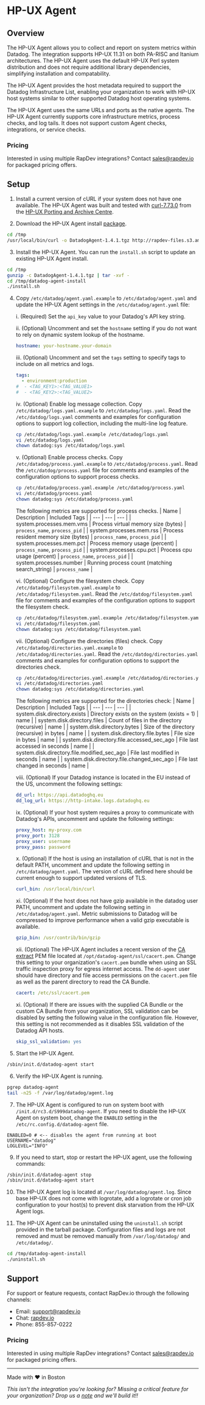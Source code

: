 # HP-UX Agent
## Overview

The HP-UX Agent allows you to collect and report on system metrics within Datadog. The integration supports HP-UX 11.31 on both PA-RISC and Itanium architectures. The HP-UX Agent uses the default HP-UX Perl system distribution and does not require additional library dependencies, simplifying installation and compatability.

The HP-UX Agent provides the host metadata required to support the Datadog Infrastructure List, enabling your organization to work with HP-UX host systems similar to other supported Datadog host operating systems.

The HP-UX Agent uses the same URLs and ports as the native agents. The HP-UX Agent currently supports core infrastructure metrics, process checks, and log tails. It does not support custom Agent checks, integrations, or service checks.

### Pricing
Interested in using multiple RapDev integrations? Contact [sales@rapdev.io](mailto:sales@rapdev.io) for packaged pricing offers.

## Setup

1. Install a current version of cURL if your system does not have one available. The HP-UX Agent was built and tested with [curl-7.73.0](http://hpux.connect.org.uk/hppd/hpux/Networking/WWW/curl-7.73.0/) from the [HP-UX Porting and Archive Centre](http://hpux.connect.org.uk).

2. Download the HP-UX Agent install [package](http://rapdev-files.s3.amazonaws.com/hpux/DatadogAgent-1.4.1.tgz).
```sh
cd /tmp
/usr/local/bin/curl -o DatadogAgent-1.4.1.tgz http://rapdev-files.s3.amazonaws.com/hpux/DatadogAgent-1.4.1.tgz 
```

3. Install the HP-UX Agent. You can run the `install.sh` script to update an existing HP-UX Agent install.
```sh
cd /tmp
gunzip -c DatadogAgent-1.4.1.tgz | tar -xvf -
cd /tmp/datadog-agent-install
./install.sh 
```

4. Copy `/etc/datadog/agent.yaml.example` to `/etc/datadog/agent.yaml` and update the HP-UX Agent settings in the `/etc/datadog/agent.yaml` file:

    i. (Required) Set the `api_key` value to your Datadog's API key string.

    ii. (Optional) Uncomment and set the `hostname` setting if you do not want to rely on dynamic system lookup of the hostname.
    ```yaml
    hostname: your-hostname.your-domain
    ```

    iii. (Optional) Uncomment and set the `tags` setting to specify tags to include on all metrics and logs.
    ```yaml
    tags:
      - environment:production
    #  - <TAG_KEY1>:<TAG_VALUE1>
    #  - <TAG_KEY2>:<TAG_VALUE2>
    ```

    iv. (Optional) Enable log message collection. Copy `/etc/datadog/logs.yaml.example` to `/etc/datadog/logs.yaml`. Read the `/etc/datdog/logs.yaml` comments and examples for configuration options to support log collection, including the multi-line log feature.
    ```sh
    cp /etc/datadog/logs.yaml.example /etc/datadog/logs.yaml
    vi /etc/datadog/logs.yaml
    chown datadog:sys /etc/datadog/logs.yaml
    ```

    v. (Optional) Enable process checks. Copy `/etc/datadog/process.yaml.example` to `/etc/datadog/process.yaml`. Read the `/etc/datdog/process.yaml` file for comments and examples of the configuration options to support process checks.
    ```sh
    cp /etc/datadog/process.yaml.example /etc/datadog/process.yaml
    vi /etc/datadog/process.yaml
    chown datadog:sys /etc/datadog/process.yaml
    ```

    The following metrics are supported for process checks.
    | Name | Description | Included Tags |
    | --- | --- | --- |
    | system.processes.mem.vms | Process virtual memory size (bytes) | `process_name`, `process_pid` |
    | system.processes.mem.rss | Process resident memory size (bytes) | `process_name`, `process_pid` |
    | system.processes.mem.pct | Process memory usage (percent) | `process_name`, `process_pid` |
    | system.processes.cpu.pct | Process cpu usage (percent) | `process_name`, `process_pid` |
    | system.processes.number | Running process count (matching search_string) | `process_name` |

    vi. (Optional) Configure the filesystem check. Copy `/etc/datadog/filesystem.yaml.example` to `/etc/datadog/filesystem.yaml`. Read the `/etc/datdog/filesystem.yaml` file for comments and examples of the configuration options to support the filesystem check.
    ```sh
    cp /etc/datadog/filesystem.yaml.example /etc/datadog/filesystem.yaml
    vi /etc/datadog/filesystem.yaml
    chown datadog:sys /etc/datadog/filesystem.yaml
    ```

    vii. (Optional) Configure the directories (files) check. Copy `/etc/datadog/directories.yaml.example` to `/etc/datadog/directories.yaml`. Read the `/etc/datdog/directories.yaml` comments and examples for configuration options to support the directories check.
    ```sh
    cp /etc/datadog/directories.yaml.example /etc/datadog/directories.yaml
    vi /etc/datadog/directories.yaml
    chown datadog:sys /etc/datadog/directories.yaml
    ```

    The following metrics are supported for the directories check:
    | Name | Description | Included Tags |
    | --- | --- | --- |
    | system.disk.directory.exists | Directory exists on the system (exists = 1) | name |
    | system.disk.directory.files | Count of files in the directory (recursive) | name |
    | system.disk.directory.bytes | Size of the directory (recursive) in bytes | name |
    | system.disk.directory.file.bytes | File size in bytes | name |
    | system.disk.directory.file.accessed_sec_ago | File last accessed in seconds | name |
    | system.disk.directory.file.modified_sec_ago | File last modified in seconds | name |
    | system.disk.directory.file.changed_sec_ago | File last changed in seconds | name |

    viii. (Optional) If your Datadog instance is located in the EU instead of the US, uncomment the following settings:
    ```yaml
    dd_url: https://api.datadoghq.eu
    dd_log_url: https://http-intake.logs.datadoghq.eu
    ```

    ix. (Optional) If your host system requires a proxy to communicate with Datadog's APIs, uncomment and update the following settings:
    ```yaml
    proxy_host: my-proxy.com
    proxy_port: 3128
    proxy_user: username
    proxy_pass: password
    ```

    x. (Optional) If the host is using an installation of cURL that is not in the default PATH, uncomment and update the following setting in `/etc/datadog/agent.yaml`. The version of cURL defined here should be current enough to support updated versions of TLS.
    ```yaml
    curl_bin: /usr/local/bin/curl
    ```

    xi. (Optional) If the host does not have gzip available in the datadog user PATH, uncomment and update the following setting in `/etc/datadog/agent.yaml`. Metric submissions to Datadog will be compressed to improve performance when a valid gzip executable is available.
    ```yaml
    gzip_bin: /usr/contrib/bin/gzip
    ```

    xii. (Optional) The HP-UX Agent includes a recent version of the [CA extract](https://curl.se/docs/caextract.html) PEM file located at `/opt/datadog-agent/ssl/cacert.pem`. Change this setting to your organization's `cacert.pem` bundle when using an SSL traffic inspection proxy for egress internet access. The `dd-agent` user should have directory and file access permissions on the `cacert.pem` file as well as the parent directory to read the CA Bundle.
    ```yaml
    cacert: /etc/ssl/cacert.pem
    ```

    xi. (Optional) If there are issues with the supplied CA Bundle or the custom CA Bundle from your organization, SSL validation can be disabled by setting the following value in the configuration file. However, this setting is not recommended as it disables SSL validation of the Datadog API hosts.
    ```yaml
    skip_ssl_validation: yes
    ```

5. Start the HP-UX Agent.
```sh
/sbin/init.d/datadog-agent start
```

6. Verify the HP-UX Agent is running.
```sh
pgrep datadog-agent
tail -n25 -f /var/log/datadog/agent.log
```

7. The HP-UX Agent is configured to run on system boot with `/init.d/rc3.d/S999datadog-agent`. If you need to disable the HP-UX Agent on system boot, change the `ENABLED` setting in the `/etc/rc.config.d/datadog-agent` file.
```
ENABLED=0 # <-- disables the agent from running at boot
USERNAME="datadog"
LOGLEVEL="INFO"
```

9. If you need to start, stop or restart the HP-UX agent, use the following commands:
```sh
/sbin/init.d/datadog-agent stop
/sbin/init.d/datadog-agent start
```

10. The HP-UX Agent log is located at `/var/log/datadog/agent.log`. Since base HP-UX does not come with logrotate, add a logrotate or cron job configuration to your host(s) to prevent disk starvation from the HP-UX Agent logs.

11. The HP-UX Agent can be uninstalled using the `uninstall.sh` script provided in the tarball package. Configuration files and logs are not removed and must be removed manually from `/var/log/datadog/` and `/etc/datadog/`.
```sh
cd /tmp/datadog-agent-install
./uninstall.sh
```

## Support

For support or feature requests, contact RapDev.io through the following channels: 

 - Email: support@rapdev.io 
 - Chat: [rapdev.io](https://www.rapdev.io/#Get-in-touch)
 - Phone: 855-857-0222 

### Pricing
Interested in using multiple RapDev integrations? Contact [sales@rapdev.io](mailto:sales@rapdev.io) for packaged pricing offers.
 
---
Made with ❤️ in Boston

*This isn't the integration you're looking for? Missing a critical feature for your organization? Drop us a [note](mailto:support@rapdev.io) and we'll build it!!*
